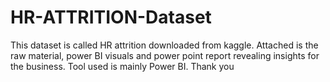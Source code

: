 # HR-ATTRITION-Dataset
This dataset is called HR attrition downloaded from kaggle. Attached is the raw material, power BI visuals and power point report revealing insights for the business. Tool used is mainly Power BI. Thank you
